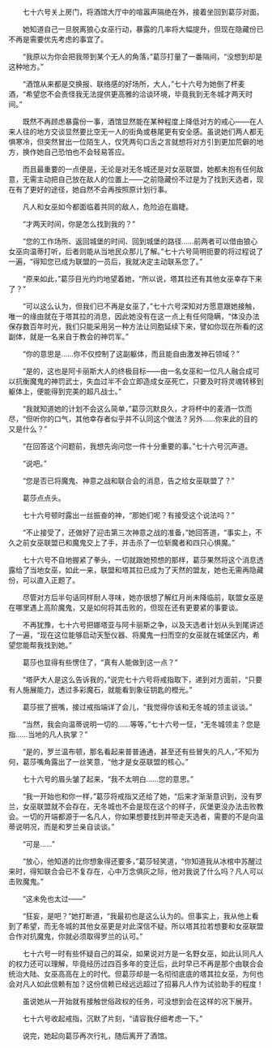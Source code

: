 　　七十六号关上房门，将酒馆大厅中的喧嚣声隔绝在外，接着坐回到葛莎对面。

　　她知道自己一旦脱离狼心女巫行动，暴露的几率将大幅提升，但现在隐藏份已不再是需要优先考虑的事宜了。

　　“我原以为你会把我带到某个无人的角落，”葛莎打量了一番隔间，“没想到却是这种地方。”

　　“酒馆从来都是交换报、联络感的好场所，大人，”七十六号为她倒了杯麦酒，“希望您不会责怪我无法提供更高雅的洽谈环境，毕竟我到无冬城才两天时间。”

　　既然不再顾虑暴露份一事，酒馆显然能在某种程度上降低对方的戒心——在人来人往的地方交谈显然要比空无一人的街角或巷尾更有安全感。虽说她们两人都无惧寒冷，但突然冒出一位陌生人，仅凭两句口舌之言就想将对方引到更加荒僻的地方，换作她自己恐怕也不会轻易答应。

　　而且最重要的一点便是，无论是对无冬城还是对女巫联盟，她都未抱有任何敌意，无需主动把自己放在敌人的位置上——之前隐藏份不过是为了找到天选者，现在有了更好的途径，她自然不会再按照原计划行事。

　　凡人和女巫如今都面临着共同的敌人，危险迫在眉睫。

　　“才两天时间，你是怎么找到我的？”

　　“您的工作场所、返回城堡的时间、回到城堡的路径……前两者可以借由狼心女巫向温蒂打听，后者则能从当地民众那儿了解。”七十六号简明扼要的将过程说了一遍，“得知您已成为联盟的一员后，我就决定主动联系您了。”

　　“原来如此，”葛莎目光灼灼地望着她，“所以说，塔其拉还有其他女巫幸存下来了？”

　　“可以这么认为，但我们已不再是女巫了，”七十六号深知对方愿意跟她接触，唯一的缘由就在于塔其拉的消息，因此她没有在这一点上有任何隐瞒，“体没办法保存数百年时光，我们只能采用另一种方法让同胞延续下来，譬如你现在所看的这副体，就是一名来自于教会的神罚军。”

　　“你的意思是……你不仅控制了这副躯体，而且能自由激发神石领域？”

　　“是的，这也是阿卡丽斯大人的终极目标——由一名女巫和一位凡人融合成可以抗衡魔鬼的神罚武士，失血过半不会立即造成女巫死亡，只要及时将灵魂转移到躯体上，便能得到完美的超凡战士。”

　　“我就知道她的计划不会这么简单，”葛莎沉默良久，才将杯中的麦酒一饮而尽，“但听你的口气，其他幸存者似乎并不认同这个做法？另外……你来此的目的又是什么？”

　　“在回答这个问题前，我想先询问您一件十分重要的事。”七十六号沉声道。

　　“说吧。”

　　“您是否已将魔鬼、神意之战和联合会的消息，告之给女巫联盟了？”

　　葛莎点点头。

　　七十六号顿时露出一丝振奋的神，“那她们呢？有接受这个说法吗？”

　　“不止接受了，还做好了迎击第三次神意之战的准备，”她回答道，“事实上，不久之前女巫联盟已和魔鬼交上了手，并击杀了一位斩魔者和四只心惧魔。”

　　七十六号不自地握紧了拳头，一切就跟她预想的那样，葛莎果然将这个消息透露给了当地女巫，如此一来，联盟和塔其拉已成为了天然的盟友，她也无需再隐藏份，可以直入正题了。

　　尽管对方后半句话同样耐人寻味，她亦很想了解红月尚未降临前，联盟女巫是在哪里遇上高阶魔鬼，又是如何将其击败的，但现在还有更要紧的事要谈。

　　不再犹豫，七十六号把娜塔亚与阿卡丽斯之争，以及天选者计划从头到尾讲述了一遍，“现在这位能够启动天堑仪器、将魔鬼一扫而空的女巫就在城堡区内，希望您能帮我找到她。”

　　葛莎也显得有些愣住了，“真有人能做到这一点？”

　　“塔萨大人是这么告诉我的，”说完七十六号将戒指取下，递到对方面前，“只要有人施展能力，透过多彩魔石，就能看到象征钥匙的橙光。”

　　葛莎抿了抿嘴，接过戒指端详了会儿，“我觉得你该和无冬城的领主谈谈。”

　　“当然，我会向温蒂说明一切的……等等，”七十六号一怔，“无冬城领主？您是指……当地的凡人执掌？”

　　“是的，罗兰温布顿，那名看起来普普通通，甚至还有些冒失的凡人，”不知为何，葛莎嘴角露出了一丝笑意，“他才是女巫联盟的核心。”

　　七十六号的眉头皱了起来，“我不太明白……您的意思。”

　　“我一开始也和你一样，”葛莎将戒指又还给了她，“后来才渐渐意识到，没有罗兰，女巫联盟就不会存在，无冬城也不会是现在这个的样子，灰堡更没办法击败教会。一切的开端都源于一名凡人，你如果想要找到并带走天选者，需要的不是向温蒂说明况，而是和罗兰亲自谈谈。”

　　“可是……”

　　“放心，他知道的比你想象得还要多，”葛莎轻笑道，“你知道我从冰棺中苏醒过来时，得知联合会已不复存在，心中万念俱灰之际，他对我说了什么吗？凡人可以击败魔鬼。”

　　“这未免也太过——”

　　“狂妄，是吧？”她打断道，“我最初也是这么认为的。但事实上，我从他上看到了希望，而无冬城的其他女巫更是对此深信不疑。所以塔其拉若想要和女巫联盟合作对抗魔鬼，你就必须取得罗兰的认可。”

　　七十六号一时有些怀疑自己的耳朵，如果说对方是一名野女巫，如此认同凡人的权力还可以理解，毕竟经历过四百多年的变迁后，此时早已不再是那个由联合会统治大陆、女巫高高在上的时代。但葛莎却是一名彻彻底底的塔其拉女巫，为何也会对凡人如此信赖有加？这份信赖已经远远超过了招募凡人作为试验助手的程度！

　　虽说她从一开始就有接触世俗政权的任务，可没想到会在这样的况下展开。

　　七十六号收起戒指，沉默了片刻，“请容我仔细考虑一下。”

　　说完，她起向葛莎再次行礼，随后离开了酒馆。

